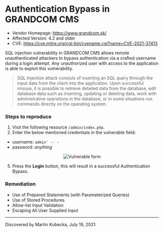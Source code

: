 # Authentication Bypass in GRANDCOM CMS 

- Vendor Homepage: https://www.grandcom.sk/
- Affected Version: 4.2 and older
- CVE: https://cve.mitre.org/cgi-bin/cvename.cgi?name=CVE-2021-37413

SQL injection vulnerability in GRANDCOM CMS allows remote unauthenticated attackers to bypass authentication via a crafted username during a login attempt. Any unauthorized user with access to the application is able to exploit this vulnerability.

> SQL Injection attack consists of inserting an SQL query through the input data from the client into the application. Upon successful misuse, it is possible to retrieve detailed data from the database, edit database data such as inserting, updating or deleting data, work with administrative operations in the database, or in some situations run commands directly on the operating system.

### Steps to reproduce

1. Visit the following resource `/admin/index.php`.
3. Enter the below mentioned credentials in the vulnerable field:
  - username: `admin' -- -`
  - password: _anything_

<p align="center">
<img src="https://github.com/martinkubecka/CVE-References/blob/main/images/grandcom/login_panel.png" alt="Vulnerable form">
</p>

5. Press the **Login** button, this will result in a successful Authentication Bypass.

### Remediation

- Use of Prepared Statements (with Parameterized Queries)
- Use of Stored Procedures
- Allow-list Input Validation
- Escaping All User Supplied Input

---
Discovered by Martin Kubecka, July 19, 2021.
